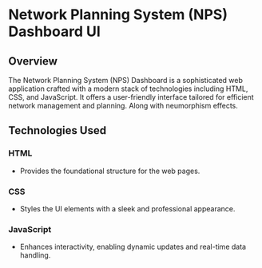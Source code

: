 # Network Planning System (NPS) Dashboard UI

## Overview
The Network Planning System (NPS) Dashboard is a sophisticated web application crafted with a modern stack of technologies including HTML, CSS, and JavaScript. It offers a user-friendly interface tailored for efficient network management and planning.
Along with neumorphism effects.

## Technologies Used
### HTML 
  - Provides the foundational structure for the web pages.

### CSS
  - Styles the UI elements with a sleek and professional appearance.

### JavaScript
  - Enhances interactivity, enabling dynamic updates and real-time data handling.
